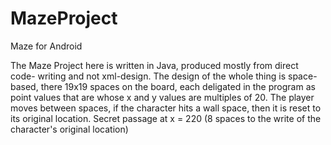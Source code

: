 # MazeProject
Maze for Android

The Maze Project here is written in Java, produced mostly from direct code-
writing and not xml-design.
The design of the whole thing is space-based, there 19x19 spaces on the board,
each deligated in the program as point values that are whose x and y values are
multiples of 20.
The player moves between spaces, if the character hits a wall space, then it is
reset to its original location.
Secret passage at x = 220 (8 spaces to the write of the character's original
location)
